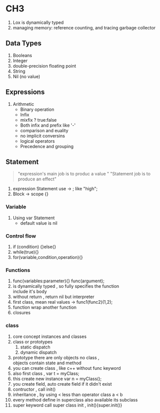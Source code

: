 # CH3

1. Lox is dynamically typed 
2. managing memory: reference counting, and tracing garbage collector

## Data Types

1. Booleans
2. Integer
3. double-precision floating point
4. String
5. Nil (no value)

## Expressions

1. Arithmetic
    - Binary operation
    - Infix 
    - mixfix ? true:false
    - Both infix and prefix like '-'
    - comparison and euality
    - no implicit conversins
    - logical operators 
    - Precedence and grouping

## Statement

> "expression's main job is to produc a value "
> "Statement job is to produce an effect"

1. expression Statement use -> ; like "high";
2. Block -> scope {}

### Variable 

1. Using var Statement
    - default value is nil

### Control flow

1. if (condition) {}else{}
2. while(true){}
3. for(variable,condition,operation){}

### Functions

1. func(variables:parameter){}
    func(argument);
2. is dynamically typed , so fully specifies the function  
    include it's body
3. without return , return nil but interpreter
4. first class, mean real values -> func1(func2)(1,2);
5. function wrap another function
6. closures

### class
1. core concept instances and classes
1. class or prototypes
    1. static dispatch
    2. dynamic dispatch
2. prototype there are only objects no class ,  
    objects contain state and method
3. you can create class , like c++ without func keyword
4. also first class , var t = myClass;
5. this create new instance var n = myClass();
6. you create field, auto create field if it didn't exist
7. contructor , call init()
8. inheritance , by using < less than operator class a < b 
9. every method define in superclass also available its subclass
10. super keyword call super class init , init(){super.init()}


     



